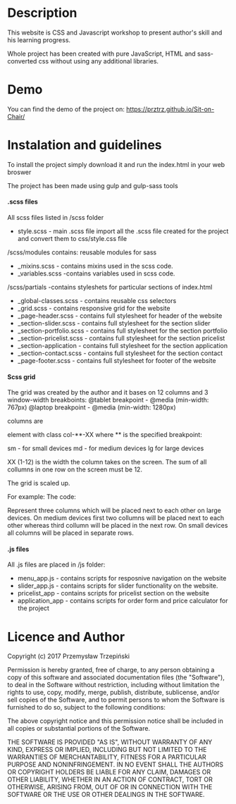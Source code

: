 # Description
This website is CSS and Javascript workshop to present author's skill and his learning progress.

Whole project has been created with pure JavaScript, HTML and sass-converted css without using any additional libraries.

# Demo
You can find the demo of the project on: https://prztrz.github.io/Sit-on-Chair/

# Instalation and guidelines
To install the project simply download it and run the index.html in your web broswer

The project has been made using gulp and gulp-sass tools

#### .scss files
All scss files listed in /scss folder

* style.scss - main .scss file import all the .scss file created for the project and convert them to css/style.css file

/scss/modules contains: reusable modules for sass
* \_mixins.scss - contains mixins used in the scss code.
* \_variables.scss -contains variables used in scss code.

/scss/partials -contains styleshets for particular sections of index.html
* \_global-classes.scss - contains reusable css selectors
* \_grid.scss - contains responsive grid for the website
* \_page-header.scss - contains full stylesheet for header of the website
* \_section-slider.scss - contains full stylesheet for the section slider
* \_section-portfolio.scss - contains full stylesheet for the section portfolio
* \_section-pricelist.scss - contains full stylesheet for the section pricelist
* \_section-application - contains full stylesheet for the section application
* \_section-contact.scss - contains full stylesheet for the section contact
* \_page-footer.scss - contains full stylesheet for footer of the website

#### Scss grid

The grid was created by the author and it bases on 12 columns and 3 window-width breakboints:
\@tablet breakpoint - \@media (min-width: 767px)
\@laptop breakpoint - \@media (min-width: 1280px)

columns are <div> element with class col-\*\*-XX
where \*\* is the specified breakpoint:

sm - for small devices
md - for medium devices
lg for large devices

XX (1-12) is the width the column takes on the screen. The sum of all collumns in one row on the screen must be 12.

The grid is scaled up.

For example:
The code:
<div class="col-sm-12 col-md-6 col-lg-4"></div>
<div class="col-sm-12 col-md-6 col-lg-4"></div>
<div class="col-sm-12 col-md-12 col-lg-4"></div>

Represent three columns which will be placed next to each other on large devices. On medium devices first two collumns will be placed next to each other whereas third collumn will be placed in the next row. On small devices all columns will be placed in separate rows.

#### .js files
All .js files are placed in /js folder:

* menu_app.js - contains scripts for resposnive navigation on the website
* slider_app.js - contains scripts for slider functionality on the website.
* pricelist_app - contains scripts for pricelist section on the website
* application_app - contains scripts for order form and price calculator for the project

# Licence and Author

Copyright (c) 2017 Przemysław Trzepiński

Permission is hereby granted, free of charge, to any person obtaining a copy
of this software and associated documentation files (the "Software"), to deal
in the Software without restriction, including without limitation the rights
to use, copy, modify, merge, publish, distribute, sublicense, and/or sell
copies of the Software, and to permit persons to whom the Software is
furnished to do so, subject to the following conditions:

The above copyright notice and this permission notice shall be included in all
copies or substantial portions of the Software.

THE SOFTWARE IS PROVIDED "AS IS", WITHOUT WARRANTY OF ANY KIND, EXPRESS OR
IMPLIED, INCLUDING BUT NOT LIMITED TO THE WARRANTIES OF MERCHANTABILITY,
FITNESS FOR A PARTICULAR PURPOSE AND NONINFRINGEMENT. IN NO EVENT SHALL THE
AUTHORS OR COPYRIGHT HOLDERS BE LIABLE FOR ANY CLAIM, DAMAGES OR OTHER
LIABILITY, WHETHER IN AN ACTION OF CONTRACT, TORT OR OTHERWISE, ARISING FROM,
OUT OF OR IN CONNECTION WITH THE SOFTWARE OR THE USE OR OTHER DEALINGS IN THE
SOFTWARE.
